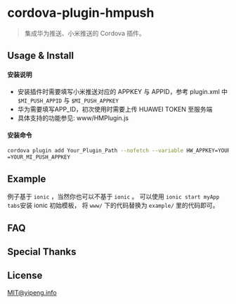 # cordova-plugin-hmpush
> 集成华为推送、小米推送的 Cordova 插件。

  
## Usage & Install

#### 安装说明
* 安装插件时需要填写小米推送对应的 APPKEY 与 APPID，参考 plugin.xml 中 `$MI_PUSH_APPID` 与 `$MI_PUSH_APPKEY`
* 华为需要填写APP_ID，初次使用时需要上传 HUAWEI TOKEN 至服务端
* 具体支持的功能参见: www/HMPlugin.js

#### 安装命令
```bash
cordova plugin add Your_Plugin_Path --nofetch --variable HW_APPKEY=YOUR_HW_APPKEY --variable MI_PUSH_APPID=YOUR_MI_PUSH_APPID --variable MI_PUSH_APPKEY=
=YOUR_MI_PUSH_APPKEY
```


## Example
例子基于 `ionic` ，当然你也可以不基于 `ionic` 。
可以使用 ```ionic start myApp tabs```安装 ionic 初始模板，
将 `www/` 下的代码替换为 `example/` 里的代码即可。


## FAQ



## Special Thanks



## License
MIT@yipeng.info
